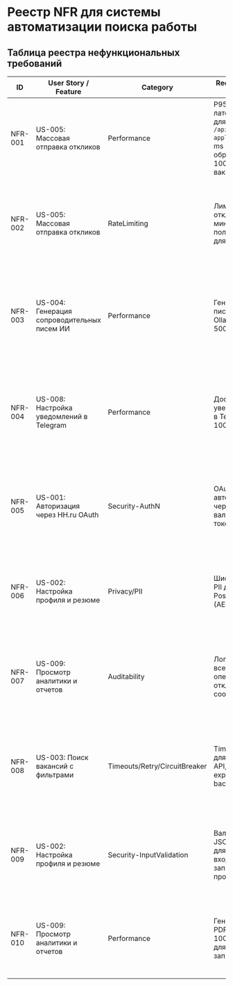 # Реестр NFR для системы автоматизации поиска работы

## Таблица реестра нефункциональных требований

| ID | User Story / Feature | Category | Requirement (NFR) | Rationale / Risk | Acceptance (G-W-T) | Evidence (test/log/scan/policy) | Trace (issue/link) | Owner | Status | Priority | Severity | Tags |
|----|---------------------|----------|-------------------|------------------|-------------------|--------------------------------|-------------------|-------|--------|----------|----------|------|
| NFR-001 | US-005: Массовая отправка откликов | Performance | P95 латентность для `/api/hh/auto-apply` ≤ 3000 ms при обработке 100+ вакансий | UX при массовых операциях, соблюдение лимитов HH.ru API | **Given** сервис развернут и HH.ru API доступен<br>**When** отправляется запрос на обработку 100+ вакансий<br>**Then** P95 времени ответа ≤ 3000 ms и доля ошибок ≤ 1% | test: `load-auto-apply`; metric: `http_server_requests_seconds` | #perf-001 | backend-team | Draft | P1 - High | S2 - Major | performance,api |
| NFR-002 | US-005: Массовая отправка откликов | RateLimiting | Лимит 20 откликов/минута на пользователя для HH.ru API | Обход лимитов HH.ru API, защита от бана аккаунта | **Given** активный пользователь с валидным токеном<br>**When** отправляется 21+ отклик за 60 секунд<br>**Then** лишние запросы получают 429 с заголовком Retry-After | test: `rate-limit-hh`; log: throttling events | #rate-001 | backend-team | Draft | P1 - High | S1 - Critical | ratelimiting,api |
| NFR-003 | US-004: Генерация сопроводительных писем ИИ | Performance | Генерация письма через Ollama ≤ 5000 ms | UX при создании персонализированных писем | **Given** валидные данные вакансии и резюме<br>**When** вызывается `/api/ai/generate-cover-letter`<br>**Then** время ответа ≤ 5000 ms и возвращается валидный текст письма | test: `ai-generation-time`; metric: response time | #ai-001 | ai-team | Draft | P2 - Medium | S2 - Major | ai,performance |
| NFR-004 | US-008: Настройка уведомлений в Telegram | Performance | Доставка уведомлений в Telegram ≤ 1000 ms | Своевременное информирование пользователя о важных событиях | **Given** новое сообщение от рекрутера или системное событие<br>**When** система отправляет уведомление через Telegram Bot API<br>**Then** уведомление доставляется ≤ 1000 ms | test: `telegram-notification-delay`; log: delivery confirmation | #notif-001 | backend-team | Draft | P2 - Medium | S2 - Major | notifications,performance |
| NFR-005 | US-001: Авторизация через HH.ru OAuth | Security-AuthN | OAuth 2.0 авторизация через HH.ru с валидацией токена | Безопасный доступ к API HH.ru, защита пользовательских данных | **Given** пользователь проходит OAuth-авторизацию<br>**When** токен истекает или невалиден<br>**Then** система возвращает 401 и запрашивает повторную авторизацию | test: `oauth-validation`; scan: security headers | #auth-001 | security-team | Draft | P1 - High | S1 - Critical | security,authentication |
| NFR-006 | US-002: Настройка профиля и резюме | Privacy/PII | Шифрование PII данных в PostgreSQL (AES-256) | Защита персональных данных пользователей согласно GDPR | **Given** данные пользователя содержат PII (имя, контакты, резюме)<br>**When** выполняется запись в БД<br>**Then** PII поля зашифрованы и не читаемы без ключа | scan: db-encryption; policy: data encryption standard | #security-001 | security-team | Draft | P1 - High | S1 - Critical | privacy,encryption |
| NFR-007 | US-009: Просмотр аналитики и отчетов | Auditability | Логирование всех операций с откликами и сообщениями | Аудит действий для анализа эффективности и расследования инцидентов | **Given** любое действие пользователя (отклик, генерация письма, ответ)<br>**When** операция выполняется<br>**Then** создается audit-запись с timestamp, user_id, action_type, result, target_id | test: `audit-logging`; log: audit entries with correlation_id | #audit-001 | backend-team | Draft | P2 - Medium | S3 - Minor | auditing,logging |
| NFR-008 | US-003: Поиск вакансий с фильтрами | Timeouts/Retry/CircuitBreaker | Timeout 10s для HH.ru API, 3 retry с exponential backoff | Устойчивость к сбоям внешнего API, минимизация простоев | **Given** HH.ru API недоступен или отвечает с задержкой<br>**When** сервис вызывает API поиска вакансий<br>**Then** выполняются 3 retry с backoff, затем circuit breaker открывается на 30s | test: `circuit-breaker-hh`; log: retry attempts and breaker state | #resilience-001 | backend-team | Draft | P2 - Medium | S2 - Major | resilience,api |
| NFR-009 | US-002: Настройка профиля и резюме | Security-InputValidation | Валидация JSON-схем для всех входящих запросов профиля | Защита от инъекций и некорректных данных | **Given** запрос с невалидным JSON или лишними полями к `/api/users`<br>**When** обрабатывается сервером<br>**Then** возвращается 400 с детальным описанием ошибки в формате RFC 7807 | test: `json-validation`; policy: input schema validation | #security-002 | backend-team | Draft | P2 - Medium | S2 - Major | validation,security |
| NFR-010 | US-009: Просмотр аналитики и отчетов | Performance | Генерация PDF отчета ≤ 10000 ms для 1000+ записей | UX при работе с аналитикой, обработка больших объемов данных | **Given** 1000+ записей истории откликов в БД<br>**When** запрашивается PDF отчет через `/api/analytics/reports`<br>**Then** отчет генерируется ≤ 10000 ms | test: `report-generation`; metric: generation time for large datasets | #analytics-001 | backend-team | Draft | P3 - Low | S3 - Minor | analytics,performance |
